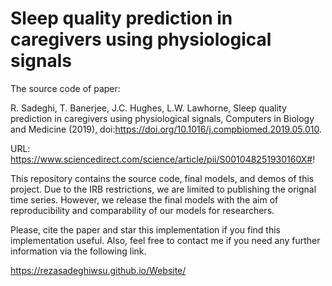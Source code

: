 # Sleep quality prediction in caregivers using physiological signals

The source code of paper:

R. Sadeghi, T. Banerjee, J.C. Hughes, L.W. Lawhorne, Sleep quality prediction in caregivers using physiological signals, Computers in Biology and Medicine (2019), doi:https://doi.org/10.1016/j.compbiomed.2019.05.010.

URL:
https://www.sciencedirect.com/science/article/pii/S001048251930160X#!

This repository contains the source code, final models, and demos of this project. Due to the IRB restrictions, we are limited to publishing the orignal time series. However, we release the final models with the aim of reproducibility and comparability of our models for researchers.

Please, cite the paper and star this implementation if you find this implementation useful. Also, feel free to contact me if you need any further information via the following link.

https://rezasadeghiwsu.github.io/Website/
